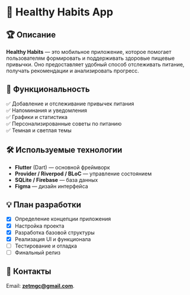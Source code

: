 # 📱 Healthy Habits App

## 🏆 Описание
**Healthy Habits** — это мобильное приложение, которое помогает пользователям формировать и поддерживать здоровые пищевые привычки. Оно предоставляет удобный способ отслеживать питание, получать рекомендации и анализировать прогресс.

## 🚀 Функциональность
✅ Добавление и отслеживание привычек питания  
✅ Напоминания и уведомления  
✅ Графики и статистика  
✅ Персонализированные советы по питанию  
✅ Темная и светлая темы

## 🛠️ Используемые технологии
- **Flutter** (Dart) — основной фреймворк
- **Provider / Riverpod / BLoC** — управление состоянием
- **SQLite / Firebase** — база данных
- **Figma** — дизайн интерфейса

## 💡 План разработки
- [x] Определение концепции приложения
- [x] Настройка проекта
- [x] Разработка базовой структуры
- [x] Реализация UI и функционала
- [ ] Тестирование и отладка
- [ ] Финальный релиз

## 📩 Контакты
Email: **zetmgc@gmail.com**.

